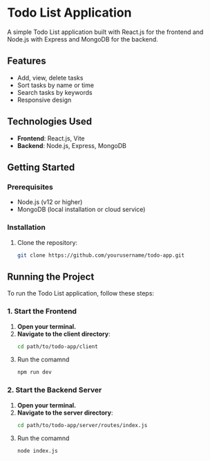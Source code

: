 # Todo List Application

A simple Todo List application built with React.js for the frontend and Node.js with Express and MongoDB for the backend.

## Features

- Add, view, delete tasks
- Sort tasks by name or time
- Search tasks by keywords
- Responsive design

## Technologies Used

- **Frontend**: React.js, Vite
- **Backend**: Node.js, Express, MongoDB

## Getting Started

### Prerequisites

- Node.js (v12 or higher)
- MongoDB (local installation or cloud service)

### Installation

1. Clone the repository:
   ```bash
   git clone https://github.com/yourusername/todo-app.git
## Running the Project

To run the Todo List application, follow these steps:

### 1. Start the Frontend 
1. **Open your terminal.**
2. **Navigate to the client directory**:
   ```bash
   cd path/to/todo-app/client
3. Run the comamnd
    ```bash 
    npm run dev
### 2. Start the Backend Server

1. **Open your terminal.**
2. **Navigate to the server directory**:
   ```bash
   cd path/to/todo-app/server/routes/index.js
3. Run the comamnd
    ```bash 
    node index.js